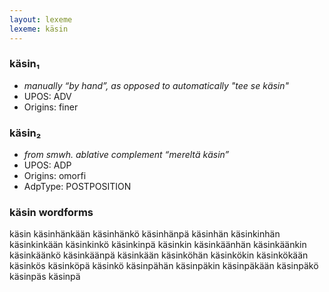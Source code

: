 ```yaml
---
layout: lexeme
lexeme: käsin
---
```


###  käsin₁

* _manually “by hand”, as opposed to automatically "tee se käsin"_
* UPOS:  ADV
* Origins: finer 


###  käsin₂

* _from smwh. ablative complement “mereltä käsin”_
* UPOS:  ADP
* Origins: omorfi 
* AdpType:  POSTPOSITION


### käsin wordforms

käsin
käsinhänkään
käsinhänkö
käsinhänpä
käsinhän
käsinkinhän
käsinkinkään
käsinkinkö
käsinkinpä
käsinkin
käsinkäänhän
käsinkäänkin
käsinkäänkö
käsinkäänpä
käsinkään
käsinköhän
käsinkökin
käsinkökään
käsinkös
käsinköpä
käsinkö
käsinpähän
käsinpäkin
käsinpäkään
käsinpäkö
käsinpäs
käsinpä

